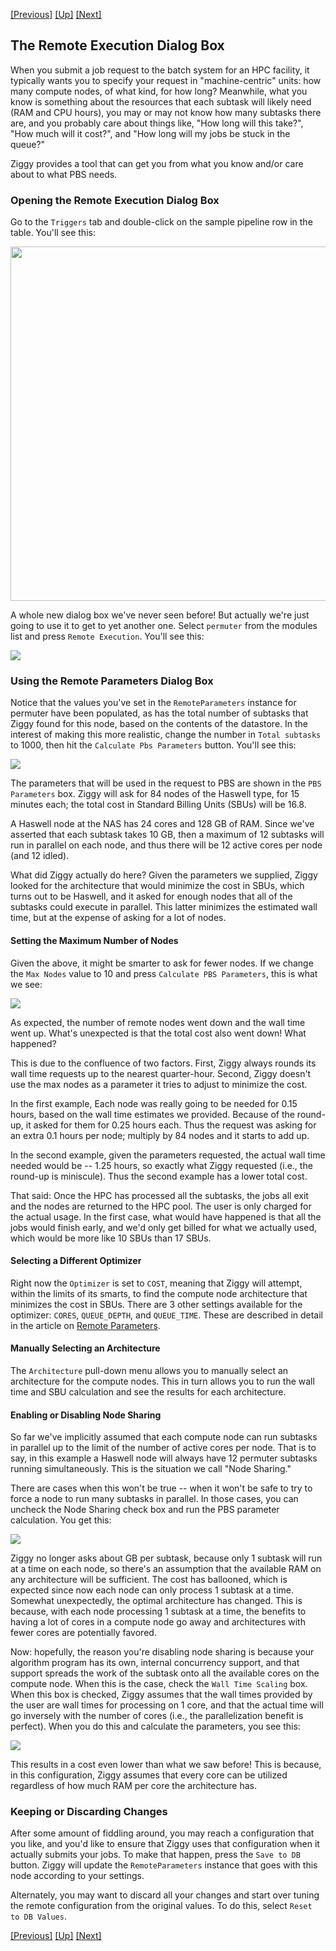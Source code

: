 <a href="select-hpc.md">[Previous]</a> <a href="advanced-topics.md">[Up]</a> <a href="hpc-cost.md">[Next]</a>

## The Remote Execution Dialog Box

When you submit a job request to the batch system for an HPC facility, it typically wants you to specify your request in "machine-centric" units: how many compute nodes, of what kind, for how long? Meanwhile, what you know is something about the resources that each subtask will likely need (RAM and CPU hours), you may or may not know how many subtasks there are, and you probably care about things like, "How long will this take?", "How much will it cost?", and "How long will my jobs be stuck in the queue?"

Ziggy provides a tool that can get you from what you know and/or care about to what PBS needs.

### Opening the Remote Execution Dialog Box

Go to the `Triggers` tab and double-click on the sample pipeline row in the table. You'll see this:

<img src="images/edit-trigger.png" style="width:15cm;"/>

A whole new dialog box we've never seen before! But actually we're just going to use it to get to yet another one. Select `permuter` from the modules list and press `Remote Execution`. You'll see this:

![](images/remote-dialog-1.png)

### Using the Remote Parameters Dialog Box

Notice that the values you've set in the `RemoteParameters` instance for permuter have been populated, as has the total number of subtasks that Ziggy found for this node, based on the contents of the datastore. In the interest of making this more realistic, change the number in `Total subtasks` to 1000, then hit the `Calculate Pbs Parameters` button. You'll see this:

![](images/remote-dialog-2.png)

The parameters that will be used in the request to PBS are shown in the `PBS Parameters` box. Ziggy will ask for 84 nodes of the Haswell type, for 15 minutes each; the total cost in Standard Billing Units (SBUs) will be 16.8.

A Haswell node at the NAS has 24 cores and 128 GB of RAM. Since we've asserted that each subtask takes 10 GB, then a maximum of 12 subtasks will run in parallel on each node, and thus there will be 12 active cores per node (and 12 idled).

What did Ziggy actually do here? Given the parameters we supplied, Ziggy looked for the architecture that would minimize the cost in SBUs, which turns out to be Haswell, and it asked for enough nodes that all of the subtasks could execute in parallel. This latter minimizes the estimated wall time, but at the expense of asking for a lot of nodes.

#### Setting the Maximum Number of Nodes

Given the above, it might be smarter to ask for fewer nodes. If we change the `Max Nodes` value to 10 and press `Calculate PBS Parameters`, this is what we see:

![](images/remote-dialog-3.png)

As expected, the number of remote nodes went down and the wall time went up. What's unexpected is that the total cost also went down! What happened?

This is due to the confluence of two factors. First, Ziggy always rounds its wall time requests up to the nearest quarter-hour. Second, Ziggy doesn't use the max nodes as a parameter it tries to adjust to minimize the cost.

In the first example, Each node was really going to be needed for 0.15 hours, based on the wall time estimates we provided. Because of the round-up, it asked for them for 0.25 hours each. Thus the request was asking for an extra 0.1 hours per node; multiply by 84 nodes and it starts to add up.

In the second example, given the parameters requested, the actual wall time needed would be -- 1.25 hours, so exactly what Ziggy requested (i.e., the round-up is miniscule). Thus the second example has a lower total cost.

That said: Once the HPC has processed all the subtasks, the jobs all exit and the nodes are returned to the HPC pool. The user is only charged for the actual usage. In the first case, what would have happened is that all the jobs would finish early, and we'd only get billed for what we actually used, which would be more like 10 SBUs than 17 SBUs.

#### Selecting a Different Optimizer

Right now the `Optimizer` is set to `COST`, meaning that Ziggy will attempt, within the limits of its smarts, to find the compute node architecture that minimizes the cost in SBUs. There are 3 other settings available for the optimizer: `CORES`, `QUEUE_DEPTH`, and `QUEUE_TIME`. These are described in detail in the article on [Remote Parameters](remote-parameters.md).

#### Manually Selecting an Architecture

The `Architecture` pull-down menu allows you to manually select an architecture for the compute nodes. This in turn allows you to run the wall time and SBU calculation and see the results for each architecture.

#### Enabling or Disabling Node Sharing

So far we've implicitly assumed that each compute node can run subtasks in parallel up to the limit of the number of active cores per node. That is to say, in this example a Haswell node will always have 12 permuter subtasks running simultaneously. This is the situation we call "Node Sharing."

There are cases when this won't be true -- when it won't be safe to try to force a node to run many subtasks in parallel. In those cases, you can uncheck the Node Sharing check box and run the PBS parameter calculation. You get this:

![](images/remote-dialog-4.png)

Ziggy no longer asks about GB per subtask, because only 1 subtask will run at a time on each node, so there's an assumption that the available RAM on any architecture will be sufficient. The cost has ballooned, which is expected since now each node can only process 1 subtask at a time. Somewhat unexpectedly, the optimal architecture has changed. This is because, with each node processing 1 subtask at a time, the benefits to having a lot of cores in a compute node go away and architectures with fewer cores are potentially favored.

Now: hopefully, the reason you're disabling node sharing is because your algorithm program has its own, internal concurrency support, and that support spreads the work of the subtask onto all the available cores on the compute node. When this is the case, check the `Wall Time Scaling` box. When this box is checked, Ziggy assumes that the wall times provided by the user are wall times for processing on 1 core, and that the actual time will go inversely with the number of cores (i.e., the parallelization benefit is perfect). When you do this and calculate the parameters, you see this:

![](images/remote-dialog-5.png)

This results in a cost even lower than what we saw before! This is because, in this configuration, Ziggy assumes that every core can be utilized regardless of how much RAM per core the architecture has.

### Keeping or Discarding Changes

After some amount of fiddling around, you may reach a configuration that you like, and you'd like to ensure that Ziggy uses that configuration when it actually submits your jobs. To make that happen, press the `Save to DB` button. Ziggy will update the `RemoteParameters` instance that goes with this node according to your settings.

Alternately, you may want to discard all your changes and start over tuning the remote configuration from the original values. To do this, select `Reset to DB Values`.

<a href="select-hpc.md">[Previous]</a> <a href="advanced-topics.md">[Up]</a> <a href="hpc-cost.md">[Next]</a>
